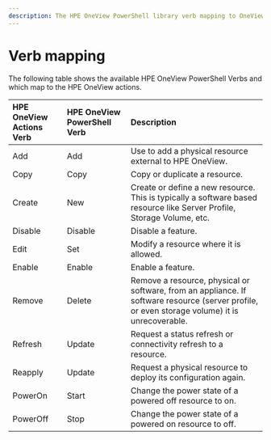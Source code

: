 ```yaml
---
description: The HPE OneView PowerShell library verb mapping to OneView Actions verbs.
---
```


# Verb mapping

The following table shows the available HPE OneView PowerShell Verbs and which map to the HPE OneView actions.

| HPE OneView Actions Verb | HPE OneView PowerShell Verb | Description |
| :--- | :--- | :--- |
| Add | Add | Use to add a physical resource external to HPE OneView. |
| Copy | Copy | Copy or duplicate a resource. |
| Create | New | Create or define a new resource.  This is typically a software based resource like Server Profile, Storage Volume, etc. |
| Disable | Disable | Disable a feature. |
| Edit | Set | Modify a resource where it is allowed. |
| Enable | Enable | Enable a feature. |
| Remove | Delete | Remove a resource, physical or software, from an appliance.  If software resource \(server profile, or even storage volume\) it is unrecoverable. |
| Refresh | Update | Request a status refresh or connectivity refresh to a resource. |
| Reapply | Update | Request a physical resource to deploy its configuration again. |
| PowerOn | Start | Change the power state of a powered off resource to on. |
| PowerOff | Stop | Change the power state of a powered on resource to off. |




